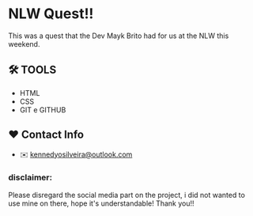# NLW Quest!!

This was a quest that the Dev Mayk Brito had for us at the NLW this weekend.

## 🛠️ TOOLS

- HTML
- CSS
- GIT e GITHUB

## ❤️ Contact Info

- ✉️ kennedyosilveira@outlook.com

### disclaimer:

Please disregard the social media part on the project, i did not wanted to use mine on there, hope it's understandable! Thank you!!
